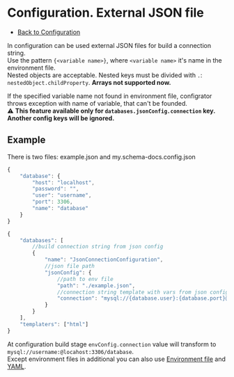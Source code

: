 # Configuration. External JSON file

- [Back to Configuration](./index.md)

In configuration can be used external JSON files for build a connection string.  
Use the pattern `{<variable name>}`, where `<variable name>` it's name in the environment file.  
Nested objects are acceptable. Nested keys must be divided with `.`: `nestedObject.childProperty`. **Arrays not supported now.**  

If the specified variable name not found in environment file, configrator throws exception with name of variable, that can't be founded.  
⚠️ **This feature available only for `databases.jsonConfig.connection` key. Another config keys will be ignored.**  

## Example

There is two files: example.json and my.schema-docs.config.json
```js
{
    "database": {
        "host": "localhost",
        "password": "",
        "user": "username",
        "port": 3306,
        "name": "database"
    }
}
```

```js
{	
	"databases": [
		//build connection string from json config
        {
            "name": "JsonConnectionConfiguration",
            //json file path
			"jsonConfig": {
				//path to env file
                "path": "./example.json",
				//connection string template with vars from json config
                "connection": "mysql://{database.user}:{database.port}@{database.host}:{database.port}/{database.name}"
            }
        }
    ],
    "templaters": ["html"]
}
```

At configuration build stage `envConfig.connection` value will transform to `mysql://username:@locahost:3306/database`.  
Except environment files in additional you can also use [Environment file](./env-file.md) and [YAML](./yaml-file.md).